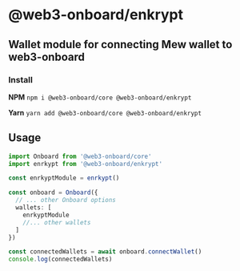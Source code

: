 # @web3-onboard/enkrypt

## Wallet module for connecting Mew wallet to web3-onboard

### Install

**NPM**
`npm i @web3-onboard/core @web3-onboard/enkrypt`

**Yarn**
`yarn add @web3-onboard/core @web3-onboard/enkrypt`

## Usage

```typescript
import Onboard from '@web3-onboard/core'
import enrkypt from '@web3-onboard/enkrypt'

const enrkyptModule = enrkypt()

const onboard = Onboard({
  // ... other Onboard options
  wallets: [
    enrkyptModule
    //... other wallets
  ]
})

const connectedWallets = await onboard.connectWallet()
console.log(connectedWallets)
```
